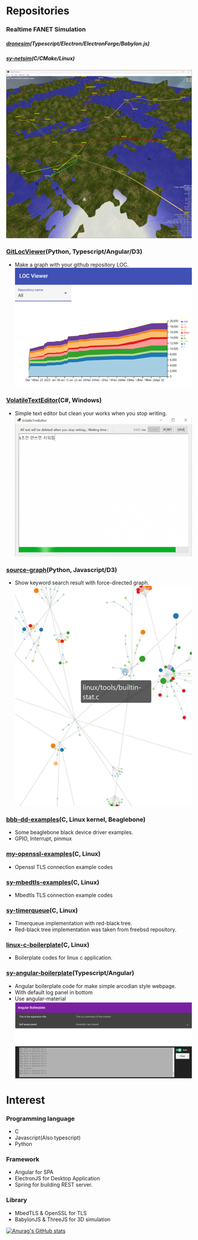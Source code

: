 
# Repositories
### Realtime FANET Simulation
##### [dronesim](https://github.com/Syracusa/dronesim)(Typescript/Electron/ElectronForge/Babylon.js)
##### [sy-netsim](https://github.com/Syracusa/sy-netsim)(C/CMake/Linux)
![Alt text](/static/fanetsim.png?raw=true "fanetsim.png")

### [GitLocViewer](https://github.com/Syracusa/git-loc-viewer)(Python, Typescript/Angular/D3)
 + Make a graph with your github repository LOC.
![Alt text](/static/git-loc-viewer.png?raw=true "git-loc-viewer.png")

### [VolatileTextEditor](https://github.com/Syracusa/VolatileTextEditor)(C#, Windows)
 + Simple text editor but clean your works when you stop writing.
![Alt text](/static/volatile-text-editor.png?raw=true "volatile-text-editor.png")

### [source-graph](https://github.com/Syracusa/source-graph)(Python, Javascript/D3)
 + Show keyword search result with force-directed graph.
![Alt text](/static/source-graph.png?raw=true "source-graph.png")

### [bbb-dd-examples](https://github.com/Syracusa/bbb-dd-examples)(C, Linux kernel, Beaglebone)
 + Some beaglebone black device driver examples.
 + GPIO, Interrupt, pinmux

### [my-openssl-examples](https://github.com/Syracusa/my-openssl-examples)(C, Linux)
 + Openssl TLS connection example codes

### [sy-mbedtls-examples](https://github.com/Syracusa/sy-mbedtls-examples)(C, Linux)
 + Mbedtls TLS connection example codes

### [sy-timerqueue](https://github.com/Syracusa/sy-timerqueue)(C, Linux)
 + Timerqueue implementation with red-black tree. 
 + Red-black tree implementation was taken from freebsd repository.

### [linux-c-boilerplate](https://github.com/Syracusa/linux-c-boilerplate)(C, Linux)
 + Boilerplate codes for linux c application.

### [sy-angular-boilerplate](https://github.com/Syracusa/sy-angular-boilerplate)(Typescript/Angular)
 + Angular boilerplate code for make simple arcodian style webpage.
 + With default log panel in bottom
 + Use angular-material
![Alt text](/static/angular-boilerplate.png?raw=true "angular-boilerplate.png")


# Interest
### Programming language
+ C
+ Javascript(Also typescript)
+ Python

### Framework
+ Angular for SPA
+ ElectronJS for Desktop Application
+ Spring for building REST server.

### Library
+ MbedTLS & OpenSSL for TLS
+ BabylonJS & ThreeJS for 3D simulation

[![Anurag's GitHub stats](https://github-readme-stats.vercel.app/api?username=Syracusa)](https://github.com/anuraghazra/github-readme-stats)
